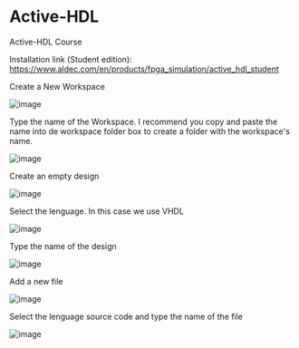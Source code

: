 # Active-HDL
Active-HDL Course

Installation link (Student edition): https://www.aldec.com/en/products/fpga_simulation/active_hdl_student

Create a New Workspace

![image](https://user-images.githubusercontent.com/98138216/236651364-6a44901f-c86f-4c6d-9e56-65417323670e.png)

Type the name of the Workspace. I recommend you copy and paste the name into de workspace folder box to create a folder with the workspace's name.

![image](https://user-images.githubusercontent.com/98138216/236651444-83bf03f3-76bf-4768-a9c6-ccc8ccd70b0d.png)

Create an empty design

![image](https://user-images.githubusercontent.com/98138216/236651556-c3ff26e0-4f06-43c9-8bc0-28e39e845cb8.png)

Select the lenguage. In this case we use VHDL

![image](https://user-images.githubusercontent.com/98138216/236651573-a1d226e6-291d-4c95-affa-4662afbdb009.png)

Type the name of the design

![image](https://user-images.githubusercontent.com/98138216/236651612-3ddd5002-68cc-417b-ab47-e7304772e813.png)

Add a new file

![image](https://user-images.githubusercontent.com/98138216/236651621-e3743279-2cc5-4c0a-a7c2-e6801e2d5dc0.png)

Select the lenguage source code and type the name of the file

![image](https://user-images.githubusercontent.com/98138216/236651625-9564badb-67cf-430c-9c32-aefe513c66f2.png)




